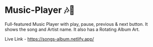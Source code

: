 # Music-Player 🎶🎵
Full-featured Music Player with play, pause, previous & next button.
It shows the song and Artist name.
It also has a Rotating Album Art.

Live Link - https://songs-album.netlify.app/
